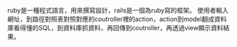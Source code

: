 ruby是一種程式語言，用來撰寫設計，rails是一個為ruby寫的框架。
使用者輸入網址，到路徑對照表對照對應的coutroller裡的action，action到model翻成資料庫看得懂的SQL，到資料庫抓資料，再回傳到coutroller，再透過view顯示資料結果。
